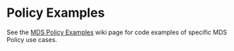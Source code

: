 # Policy Examples

See the [MDS Policy Examples](https://github.com/openmobilityfoundation/mobility-data-specification/wiki/MDS-Policy-Examples) wiki page for code examples of specific MDS Policy use cases. 
